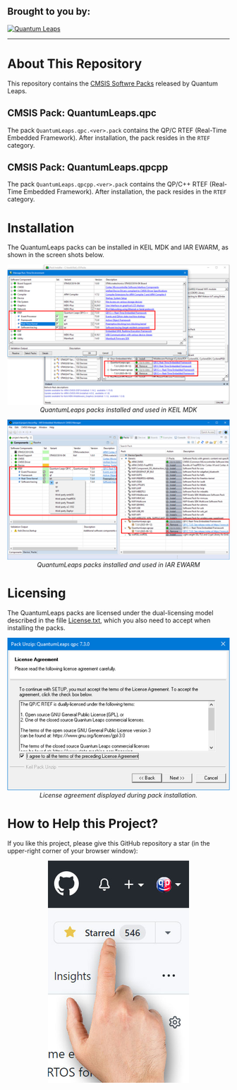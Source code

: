 ## Brought to you by:
[![Quantum Leaps](https://www.state-machine.com/attachments/logo_ql_400.png)](https://www.state-machine.com)

---------------------------------------------------------------------
# About This Repository
This repository contains the [CMSIS Softwre Packs](https://open-cmsis-pack.github.io/Open-CMSIS-Pack-Spec/main/html) released by Quantum Leaps.

## CMSIS Pack: QuantumLeaps.qpc
The pack `QuantumLeaps.qpc.<ver>.pack` contains the QP/C RTEF (Real-Time Embedded Framework). After installation, the pack resides in the `RTEF` category.

## CMSIS Pack: QuantumLeaps.qpcpp
The pack `QuantumLeaps.qpcpp.<ver>.pack` contains the QP/C++ RTEF (Real-Time Embedded Framework). After installation, the pack resides in the `RTEF` category.


# Installation
The QuantumLeaps packs can be installed in KEIL MDK and IAR EWARM, as shown in the screen shots below.

<p align="center">
<img src="img/keil-packs.png"/>
<br>
<em>QuantumLeaps packs installed and used in KEIL MDK</em>
</p>

<p align="center">
<img src="img/iar-packs.png"/>
<br>
<em>QuantumLeaps packs installed and used in IAR EWARM</em>
</p>


# Licensing
The QuantumLeaps packs are licensed under the dual-licensing model described in the fille [License.txt](License.txt), which you also need to accept when installing the packs.

<p align="center">
<img src="img/license.png"/>
<br>
<em>License agreement displayed during pack installation.</em>
</p>


# How to Help this Project?
If you like this project, please give this GitHub repository a star (in the upper-right corner of your browser window):

<p align="center"><img src="img/github-star.jpg"/></p>

